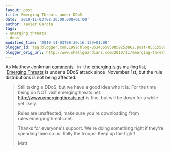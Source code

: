 ```yaml
---
layout: post
title: Emerging Threats under DDoS
date: '2010-11-03T08:30:00.000+01:00'
author: Xavier Garcia
tags:
- emerging threats
- ddos
modified_time: '2010-11-03T08:30:16.139+01:00'
blogger_id: tag:blogger.com,1999:blog-8534555958859253862.post-8551558839154924603
blogger_orig_url: http://www.shellguardians.com/2010/11/emerging-threats-under-ddos.html
---
```

As Matthew Jonkman [comments](http://lists.emergingthreats.net/pipermail/emerging-sigs/2010-November/010162.html)   in  the [emerging-sigs](http://lists.emergingthreats.net/mailman/listinfo/emerging-sigs) mailing list,  [Emerging Threats](http://www.emergingthreats.net/) is under a DDoS attack since  November 1st, but the rule distributions is not being affected.  
  

> Still taking a DDoS, but we have a good idea who it is. For the time being do NOT visit emergingthreats.net. http://www.emergingthreats.net is fine, but will be down for a while yet likely. 
>
> Rules are unaffected, make sure you're downloading from rules.emergingthreats.net. 
>
> Thanks for everyone's support. We're doing something right if they're spending time on us. Rally the troops! Keep up the fight!
>
> Matt
